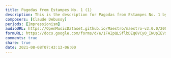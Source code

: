 ```yaml
---
title: Pagodas from Estampes No. 1 (1)
description: This is the description for Pagodas from Estampes No. 1 by Claude Debussy
composers: [Claude Debussy]
periods: [Impressionism]
audioURL: https://OpenMusicDataset.github.io/Maestro/maestro-v3.0.0/2008/MIDI-Unprocessed_05_R1_2008_01-04_ORIG_MID--AUDIO_05_R1_2008_wav--3.midi
formURL: https://docs.google.com/forms/d/e/1FAIpQLSflbDEq6VCyO_INUpIEVx5-dHZPYgRGR1oHP0qgIMo-om-ZGw/viewform
comments: true
share: true
date: 2021-08-08T07:43:13-06:00
---
```

